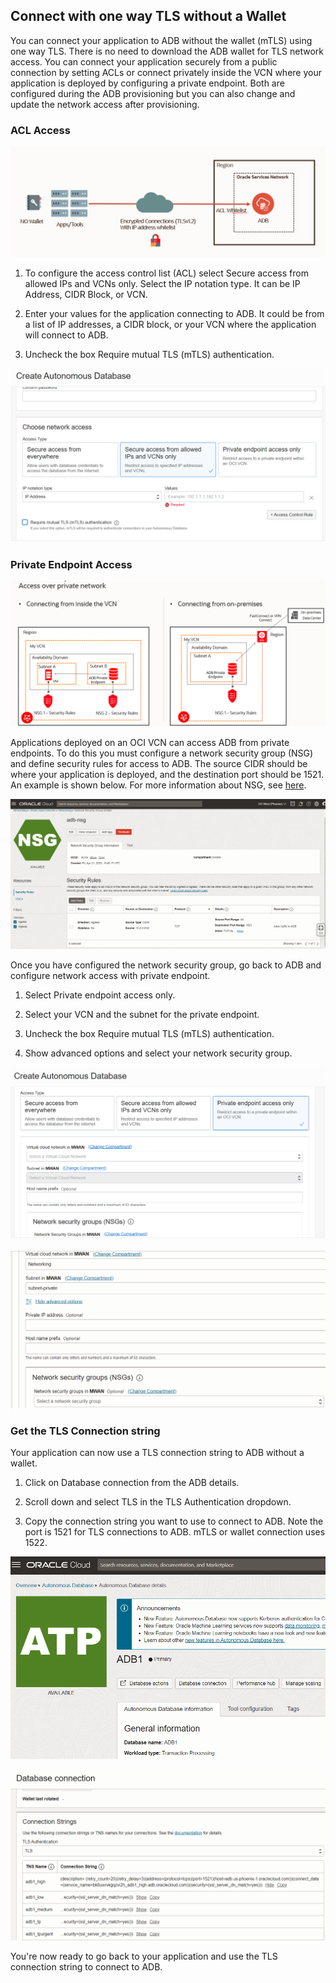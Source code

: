 ## Connect with one way TLS without a Wallet

You can connect your application to ADB without the wallet (mTLS) using one way TLS.  There is no need to download the ADB wallet for TLS network access.  You can connect your application securely from a public connection by setting ACLs or connect privately inside the VCN where your application is deployed by configuring a private endpoint.  Both are configured during the ADB provisioning but you can also change and update the network access after provisioning.

### ACL Access

![acl](./images/acl1-diagram.png)

1. To configure the access control list (ACL) select Secure access from allowed IPs and VCNs only.  Select the IP notation type.  It can be IP Address, CIDR Block, or VCN.  
   
2. Enter your values for the application connecting to ADB.  It could be from a list of IP addresses, a CIDR block, or your VCN where the application will connect to ADB.

3. Uncheck the box Require mutual TLS (mTLS) authentication.

![adb](./images/acl1.png)

### Private Endpoint Access

![pe](./images/private-endpoint-diagram.png)

Applications deployed on an OCI VCN can access ADB from private endpoints.  To do this you must configure a network security group (NSG) and define security rules for access to ADB.  The source CIDR should be where your application is deployed, and the destination port should be 1521. An example is shown below. For more information about NSG, see [here](https://docs.oracle.com/en-us/iaas/Content/Network/Concepts/networksecuritygroups.htm).

![adb-nsg](./images/nsg1.png)

Once you have configured the network security group, go back to ADB and configure network access with private endpoint.

1. Select Private endpoint access only.

2. Select your VCN and the subnet for the private endpoint.

3. Uncheck the box Require mutual TLS (mTLS) authentication.
   
4. Show advanced options and select your network security group.

![private-endpoint1](./images/private-endpoint1.png)

![private-endpoint2](./images/private-endpoint2.png)

### Get the TLS Connection string

Your application can now use a TLS connection string to ADB without a wallet. 

1. Click on Database connection from the ADB details.
   
2. Scroll down and select TLS in the TLS Authentication dropdown.
   
3. Copy the connection string you want to use to connect to ADB.  Note the port is 1521 for TLS connections to ADB.  mTLS or wallet connection uses 1522.

![db-connection1](./images/db-connection1.png)

![db-connection2](./images/db-connection2.png)

You're now ready to go back to your application and use the TLS connection string to connect to ADB.


 

